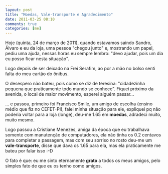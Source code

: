```yaml
---
layout: post
title: "Moedas, Vale-transporte e Agradecimento"
date: 2011-03-25 08:10
comments: true
categories: [me]
---
```


Hoje (quinta, 24 de março de 2011), quando estavamos saindo Sandro, Álvaro e eu da loja, uma pessoa "chegou junto" e, mostrando um papel, pediu uma ajuda, nessas horas eu sempre lembro: "devo ajudar, pois um dia eu posso ficar nesta situação".

Logo depois de ser deixado na Frei Serafim, ao por a mão no bolso senti falta do meu cartão do ônibus.

O desespero não bateu, pois como se diz de teresina: "cidadezinha pequena que praticamente todo mundo se conhece". Fiquei próximo da avenida, o local de maior movimento, esperei alguém passar...

... e passou, primeiro foi Francisco Smile, um amigo de escolha (ensino médio que fiz no CEFET-PI), falei minha situação para ele, expliquei pq não poderia voltar para a loja (longe), deu-me 1.65 em **moedas**, adradeci muito, muito mesmo.

Logo passou a Cristiane Menezes, amiga da época que eu trabalhava somente com manutenção de computadores, ela não tinha os 0.2 centavos para completar a passagem, mas com seu sorriso no rosto deu-me um **vale-transporte**, disse que dava os 1.65 para ela, mas ela praticamente me bateu por falar isso :-D

O fato é que: eu me sinto eternamente **grato** a todos os meus amigos, pelo simples fato de que eu os tenho como amigos.
